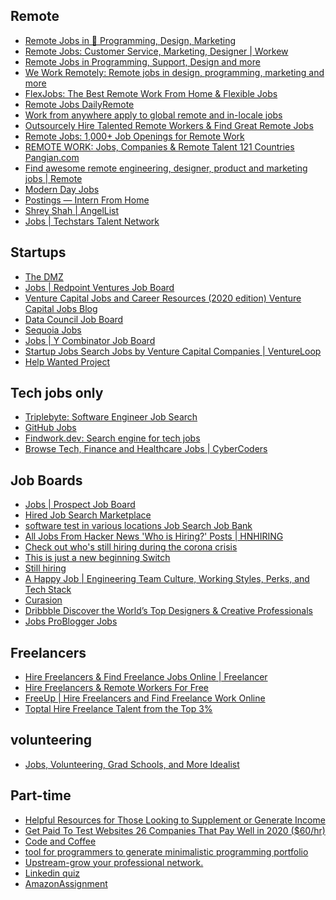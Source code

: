 ## Remote
- [Remote Jobs in 💯 Programming, Design, Marketing](https://remoteok.io/) <br/>
- [Remote Jobs: Customer Service, Marketing, Designer | Workew ](https://workew.com/) <br/>
- [Remote Jobs in Programming, Support, Design and more ](https://remotive.io/) <br/>
- [We Work Remotely: Remote jobs in design, programming, marketing and more ](https://weworkremotely.com/) <br/>
- [FlexJobs: The Best Remote Work From Home & Flexible Jobs ](https://www.flexjobs.com/) <br/>
- [Remote Jobs DailyRemote ](https://dailyremote.com/) <br/>
- [Work from anywhere apply to global remote and in-locale jobs ](https://www.kaam.work/) <br/>
- [Outsourcely Hire Talented Remote Workers & Find Great Remote Jobs ](https://www.outsourcely.com/) <br/>
- [Remote Jobs: 1,000+ Job Openings for Remote Work ](https://jobspresso.co/) <br/>
- [REMOTE WORK: Jobs, Companies & Remote Talent 121 Countries Pangian.com ](https://pangian.com/) <br/>
- [Find awesome remote engineering, designer, product and marketing jobs | Remote ](https://remote.com/remote-jobs) <br/>
- [Modern Day Jobs](https://moderndayjobs.com/?ref=producthunt) <br/>
- [Postings — Intern From Home ](https://www.internfromhome.com/postings/) <br/>
- [Shrey Shah | AngelList ](https://angel.co/u/shrey-shah-17) <br/>
- [Jobs | Techstars Talent Network ](https://jobs.techstars.com/) <br/>

## Startups
- [The DMZ ](https://dmz.ryerson.ca/)
- [Jobs | Redpoint Ventures Job Board ](https://careers.redpoint.com/)
- [Venture Capital Jobs and Career Resources (2020 edition) Venture Capital Jobs Blog ](https://johngannonblog.com/)
- [Data Council Job Board ](https://jobs.datacouncil.ai)
- [Sequoia Jobs ](https://www.sequoiacap.com/jobs/#)
- [Jobs | Y Combinator Job Board ](https://ycombinator.monday.vc/)
- [Startup Jobs Search Jobs by Venture Capital Companies | VentureLoop](https://www.ventureloop.com/ventureloop/home.php)
- [Help Wanted Project ](https://www.helpwantedproject.com/)

## Tech jobs only
- [Triplebyte: Software Engineer Job Search ](https://triplebyte.com/users/start)
- [GitHub Jobs ](https://jobs.github.com/)
- [Findwork.dev: Search engine for tech jobs ](https://findwork.dev/)
- [Browse Tech, Finance and Healthcare Jobs | CyberCoders ](https://www.cybercoders.com/jobs/)

## Job Boards
- [Jobs | Prospect Job Board ](https://jobs.prospect.fyi/)
- [Hired Job Search Marketplace](https://hired.ca/)
- [software test in various locations Job Search Job Bank ](https://www.jobbank.gc.ca/jobsearch/jobsearch?sort=M&searchstring=software+test&button.submit=Search)
- [All Jobs From Hacker News 'Who is Hiring?' Posts | HNHIRING](https://hnhiring.com/)
- [Check out who's still hiring during the corona crisis ](https://www.getsilverlining.com/job-board)
- [This is just a new beginning Switch ](https://getwanted.com/en-us/switch)
- [Still hiring ](http://www.stillhiring.io/?fbclid=IwAR243CJhcNmDxeDe8ncSkm35imYb-ntCf0ncBrW7IRN4RNs-u0xcPA2sjUE)
- [A Happy Job | Engineering Team Culture, Working Styles, Perks, and Tech Stack ](https://www.ahappyjob.com/)
- [Curasion ](https://app.curasion.com/#/candidate/portfolio)
- [Dribbble Discover the World’s Top Designers & Creative Professionals ](https://dribbble.com/)
- [Jobs ProBlogger Jobs ](https://problogger.com/jobs/)

## Freelancers
- [Hire Freelancers & Find Freelance Jobs Online | Freelancer ](https://www.freelancer.com/)
- [Hire Freelancers & Remote Workers For Free ](https://talent.hubstaff.com/)
- [FreeUp | Hire Freelancers and Find Freelance Work Online ](https://freeup.net/)
- [Toptal Hire Freelance Talent from the Top 3% ](https://www.toptal.com/)

## volunteering
- [Jobs, Volunteering, Grad Schools, and More Idealist ](https://www.idealist.org/en/)

## Part-time 
- [Helpful Resources for Those Looking to Supplement or Generate Income](https://www.accelerationpartners.com/blog/helpful-resources-for-those-looking-to-supplement-or-generate-income)
- [Get Paid To Test Websites 26 Companies That Pay Well in 2020 ($60/hr) ](https://www.dreamshala.com/best-platforms-to-get-paid-to-test-websites/)
- [Code and Coffee ](https://code.andcoffee.io/onboarding/member/request_invite/question-1)
- [tool for programmers to generate minimalistic programming portfolio](https://github.com/fiffeek/Dyfolio)
- [Upstream-grow your professional network. ](https://upstreamapp.com/)
- [Linkedin quiz](https://github.com/Ebazhanov/in-quiz-questions)
- [AmazonAssignment](https://github.com/amuthansakthivel/AmazonAssignment?files=1)






